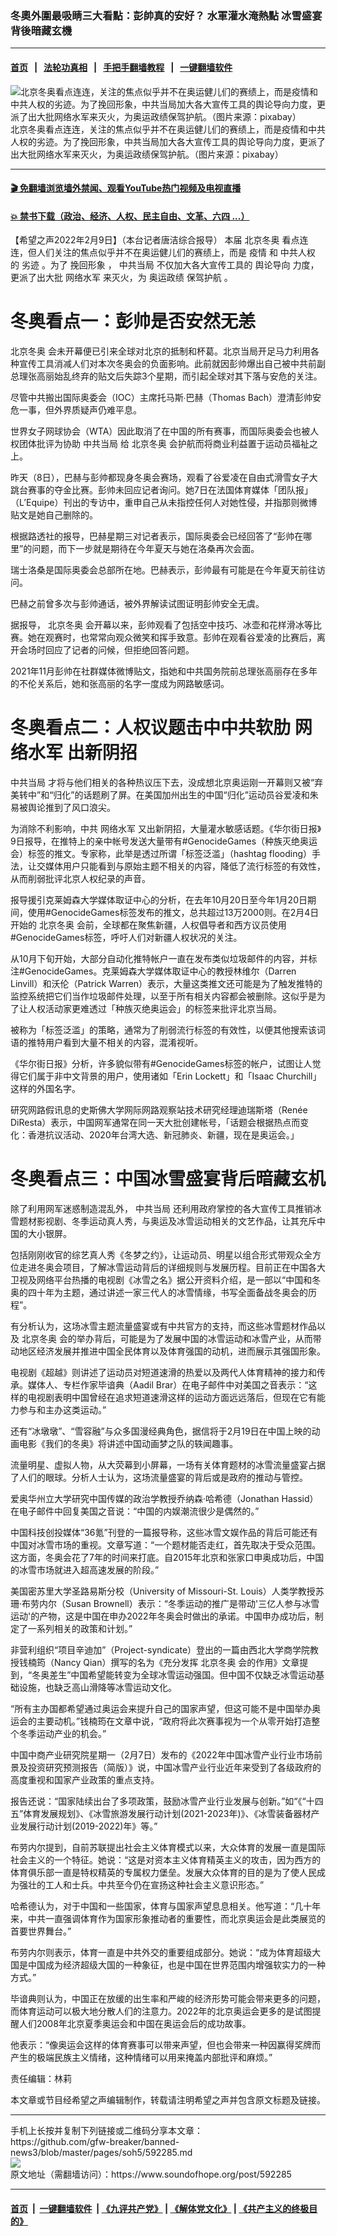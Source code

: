 ### 冬奧外圍最吸睛三大看點：彭帥真的安好？ 水軍灌水淹熱點 冰雪盛宴背後暗藏玄機
------------------------

#### [首页](https://github.com/gfw-breaker/banned-news3/blob/master/README.md) &nbsp;&nbsp;|&nbsp;&nbsp; [法轮功真相](https://github.com/begood0513/basic/blob/master/README.md)  &nbsp;&nbsp;|&nbsp;&nbsp; [手把手翻墙教程](https://github.com/gfw-breaker/guides/wiki)  &nbsp;&nbsp;|&nbsp;&nbsp; [一键翻墙软件](https://github.com/gfw-breaker/nogfw/blob/master/README.md)  



<div><img alt="北京冬奥看点连连，关注的焦点似乎并不在奥运健儿们的赛绩上，而是疫情和中共人权的劣迹。为了挽回形象，中共当局加大各大宣传工具的舆论导向力度，更派了出大批网络水军来灭火，为奥运政绩保驾护航。（图片来源：pixabay）" src="https://img.soundofhope.org/2022-02/turn-on-2923046_1280_fotor-1644450786187.jpg"/>
<br/><figcaption class="caption">
 北京冬奥看点连连，关注的焦点似乎并不在奥运健儿们的赛绩上，而是疫情和中共人权的劣迹。为了挽回形象，中共当局加大各大宣传工具的舆论导向力度，更派了出大批网络水军来灭火，为奥运政绩保驾护航。（图片来源：pixabay）
</figcaption></div><hr/>

#### [ 🎬  免翻墙浏览墙外禁闻、观看YouTube热门视频及电视直播](https://github.com/gfw-breaker/HelloWorld)

#### [ 💥  禁书下载（政治、经济、人权、民主自由、文革、六四 ...）](https://github.com/gfw-breaker/books/blob/master/README.md)

<div><div class="Content__Wrapper sc-1bvya0-0 grZQxZ">
 <p class="meta-top">
  <span class="meta">
   【希望之声2022年2月9日】（本台记者唐洁综合报导）
  </span>
  本届
  <ok href="/term/351889">
   北京冬奥
  </ok>
  看点连连，但人们关注的焦点似乎并不在奥运健儿们的赛绩上，而是
  <ok href="/term/16057">
   疫情
  </ok>
  和
  <ok href="/term/106332">
   中共人权
  </ok>
  的
  <ok href="/term/693199">
   劣迹
  </ok>
  。为了
  <ok href="/term/693202">
   挽回形象
  </ok>
  ，
  <ok href="/term/25929">
   中共当局
  </ok>
  不仅加大各大宣传工具的
  <ok href="/term/693205">
   舆论导向
  </ok>
  力度，更派了出大批
  <ok href="/term/111391">
   网络水军
  </ok>
  来灭火，为
  <ok href="/term/693208">
   奥运政绩
  </ok>
  <ok href="/term/686857">
   保驾护航
  </ok>
  。
 </p>
 <h1>
  <strong>
   冬奥看点一：彭帅是否安然无恙
  </strong>
 </h1>
 <p>
  <ok href="/term/351889">
   北京冬奥
  </ok>
  会未开幕便已引来全球对北京的抵制和杯葛。北京当局开足马力利用各种宣传工具消减人们对本次冬奥会的负面影响。此前就因彭帅爆出自己被中共前副总理张高丽始乱终弃的贴文后失踪3个星期，而引起全球对其下落与安危的关注。
 </p>
 <p>
  尽管中共搬出国际奥委会（IOC）主席托马斯∙巴赫（Thomas Bach）澄清彭帅安危一事，但外界质疑声仍难平息。
 </p>
 <p>
  世界女子网球协会（WTA）因此取消了在中国的所有赛事，而国际奥委会也被人权团体批评为协助
  <ok href="/term/25929">
   中共当局
  </ok>
  给
  <ok href="/term/351889">
   北京冬奥
  </ok>
  会护航而将商业利益置于运动员福祉之上。
 </p>
 <p>
  昨天（8日），巴赫与彭帅都现身冬奥会赛场，观看了谷爱凌在自由式滑雪女子大跳台赛事的夺金比赛。彭帅未回应记者询问。她7日在法国体育媒体「团队报」（L’Equipe）刊出的专访中，重申自己从未指控任何人对她性侵，并指那则微博贴文是她自己删除的。
 </p>
 <p>
  根据路透社的报导，巴赫星期三对记者表示，国际奥委会已经回答了“彭帅在哪里”的问题，而下一步就是期待在今年夏天与她在洛桑再次会面。
 </p>
 <p>
  瑞士洛桑是国际奥委会总部所在地。巴赫表示，彭帅最有可能是在今年夏天前往访问。
 </p>
 <p>
  巴赫之前曾多次与彭帅通话，被外界解读试图证明彭帅安全无虞。
 </p>
 <p>
  据报导，
  <ok href="/term/351889">
   北京冬奥
  </ok>
  会开幕以来，彭帅观看了包括空中技巧、冰壶和花样滑冰等比赛。她在观赛时，也常常向观众微笑和挥手致意。彭帅在观看谷爱凌的比赛后，离开会场时回应了记者的问候，但拒绝回答问题。
 </p>
 <p>
  2021年11月彭帅在社群媒体微博贴文，指她和中共国务院前总理张高丽存在多年的不伦关系后，她和张高丽的名字一度成为网路敏感词。
 </p>
 <h1>
  <strong>
   冬奥看点二：人权议题击中中共软肋
   <ok href="/term/111391">
    网络水军
   </ok>
   出新阴招
  </strong>
 </h1>
 <p>
  <ok href="/term/25929">
   中共当局
  </ok>
  才将与他们相关的各种热议压下去，没成想北京奥运刚一开幕则又被“弃美转中”和“归化”的话题刷了屏。在美国加州出生的中国“归化”运动员谷爱凌和朱易被舆论推到了风口浪尖。
 </p>
 <p>
  为消除不利影响，中共
  <ok href="/term/111391">
   网络水军
  </ok>
  又出新阴招，大量灌水敏感话题。《华尔街日报》9日报导，在推特上的亲中帐号发送大量带有#GenocideGames（种族灭绝奥运会）标签的推文。专家称，此举是透过所谓「标签泛滥」（hashtag flooding）手法，让交媒体用户只能看到与原始主题不相关的内容，降低了流行标签的有效性，从而削弱批评北京人权纪录的声音。
 </p>
 <p>
  报导援引克莱姆森大学媒体取证中心的分析，在去年10月20日至今年1月20日期间，使用#GenocideGames标签发布的推文，总共超过13万2000则。在2月4日开始的
  <ok href="/term/351889">
   北京冬奥
  </ok>
  会前，全球都在聚焦新疆，人权倡导者和西方议员使用#GenocideGames标签，呼吁人们对新疆人权状况的关注。
 </p>
 <p>
  从10月下旬开始，大部分自动化推特帐户一直在发布类似垃圾邮件的内容，并标注#GenocideGames。克莱姆森大学媒体取证中心的教授林维尔（Darren Linvill）和沃伦（Patrick Warren）表示，大量这类推文还可能是为了触发推特的监控系统把它们当作垃圾邮件处理，以至于所有相关内容都会被删除。这似乎是为了让人权活动家更难透过「种族灭绝奥运会」的标签来批评北京当局。
 </p>
 <p>
  被称为「标签泛滥」的策略，通常为了削弱流行标签的有效性，以便其他搜索该词语的推特用户看到大量不相关的内容，混淆视听。
 </p>
 <p>
  《华尔街日报》分析，许多貌似带有#GenocideGames标签的帐户，试图让人觉得它们属于非中文背景的用户，使用诸如「Erin Lockett」和「Isaac Churchill」这样的外国名字。
 </p>
 <p>
  研究网路假讯息的史斯佛大学网际网路观察站技术研究经理迪瑞斯塔（Renée DiResta）表示，中国网军通常在同一天大批创建帐号，「话题会根据热点而变化：香港抗议活动、2020年台湾大选、新冠肺炎、新疆，现在是奥运会。」
 </p>
 <h1>
  冬奥看点三：中国冰雪盛宴背后暗藏玄机
 </h1>
 <p>
  除了利用网军迷惑制造混乱外，
  <ok href="/term/25929">
   中共当局
  </ok>
  还利用政府掌控的各大宣传工具推销冰雪题材影视剧、冬季运动真人秀，与奥运及冰雪运动相关的文艺作品，让其充斥中国的大小银屏。
 </p>
 <p>
  包括刚刚收官的综艺真人秀《冬梦之约》，让运动员、明星以组合形式带观众全方位走进冬奥会项目，了解冰雪运动背后的详细规则与发展历程。目前正在中国各大卫视及网络平台热播的电视剧《冰雪之名》据公开资料介绍，是一部以“中国和冬奥的四十年为主题，通过讲述一家三代人的冰雪情缘，书写全面备战冬奥会的历程”。
 </p>
 <p>
  有分析认为，这场冰雪主题流量盛宴或有中共官方的支持，而这些冰雪题材作品以及
  <ok href="/term/351889">
   北京冬奥
  </ok>
  会的举办背后，可能是为了发展中国的冰雪运动和冰雪产业，从而带动地区经济发展并推进中国全民体育以及体育强国的动机，进而展示其强国形象。
 </p>
 <p>
  电视剧《超越》则讲述了运动员对短道速滑的热爱以及两代人体育精神的接力和传承。媒体人、专栏作家毕谙典（Aadil Brar）在电子邮件中对美国之音表示：“这样的电视剧表明中国曾经在追求短道速滑这样的运动方面远远落后，但现在它有能力参与和主办这类运动。”
 </p>
 <p>
  还有“冰墩墩”、“雪容融”与众多国漫经典角色，据信将于2月19日在中国上映的动画电影《我们的冬奥》将讲述中国动画梦之队的轶闻趣事。
 </p>
 <p>
  流量明星、虚拟人物，从大荧幕到小屏幕，一场有关体育题材的冰雪流量盛宴占据了人们的眼球。分析人士认为，这场流量盛宴的背后或是政府的推动与管控。
 </p>
 <p>
  爱奥华州立大学研究中国传媒的政治学教授乔纳森·哈希德（Jonathan Hassid）在电子邮件中回复美国之音说：“中国的内娱潮流很少是偶然的。”
 </p>
 <p>
  中国科技创投媒体“36氪”刊登的一篇报导称，这些冰雪文娱作品的背后可能还有中国对冰雪市场的重视。文章写道：“一个题材能否走红，首先取决于受众范围。这方面，冬奥会花了7年的时间来打底。自2015年北京和张家口申奥成功后，中国的冰雪市场就进入超高速发展的阶段。”
 </p>
 <p>
  美国密苏里大学圣路易斯分校（University of Missouri-St. Louis）人类学教授苏珊·布劳内尔（Susan Brownell）表示：“冬季运动的推广是带动'三亿人参与冰雪运动'的产物，这是中国在申办2022年冬奥会时做出的承诺。中国申办成功后，制定了一系列相关的政策和计划。”
 </p>
 <p>
  非营利组织“项目辛迪加”（Project-syndicate）登出的一篇由西北大学商学院教授钱楠筠（Nancy Qian）撰写的名为《充分发挥
  <ok href="/term/351889">
   北京冬奥
  </ok>
  会的作用》文章提到，“冬奥差生”中国希望能转变为全球冰雪运动强国。但中国不仅缺乏冰雪运动基础设施，也缺乏高山滑降等冰雪运动文化。
 </p>
 <p>
  “所有主办国都希望通过奥运会来提升自己的国家声望，但这可能不是中国举办奥运会的主要动机。”钱楠筠在文章中说，“政府将此次赛事视为一个从零开始打造整个冬季运动产业的机会。”
 </p>
 <p>
  中国中商产业研究院星期一（2月7日）发布的《2022年中国冰雪产业行业市场前景及投资研究预测报告（简版）》说，中国冰雪产业行业近年来受到了各级政府的高度重视和国家产业政策的重点支持。
 </p>
 <p>
  报告还说：“国家陆续出台了多项政策，鼓励冰雪产业行业发展与创新。”如“《“十四五”体育发展规划》、《冰雪旅游发展行动计划(2021-2023年)》、《冰雪装备器材产业发展行动计划(2019-2022)年》等。”
 </p>
 <p>
  布劳内尔提到，自前苏联提出社会主义体育模式以来，大众体育的发展一直是国际社会主义的一个特征。她说：“这是对资本主义体育精英主义的攻击，因为西方的体育俱乐部一直是特权精英的专属权力堡垒。发展大众体育的目的是为了使人民成为强壮的工人和士兵。中共至今仍在宣扬这种社会主义意识形态。”
 </p>
 <p>
  哈希德认为，对于中国和一些国家，体育与国家声望息息相关。他写道：“几十年来，中共一直强调体育作为国家形象推动者的重要性，而北京奥运会是此类展览的首要世界舞台。”
 </p>
 <p>
  布劳内尔则表示，体育一直是中共外交的重要组成部分。她说：“成为体育超级大国是中国成为经济超级大国的一种象征，也是中国在世界范围内增强软实力的一种方式。”
 </p>
 <p>
  毕谙典则认为，中国正在放缓的出生率和严峻的经济形势可能会带来更多的问题，而体育运动可以极大地分散人们的注意力。2022年的北京奥运会更多的是试图提醒人们2008年北京夏季奥运会和中国在奥运会后的成功故事。
 </p>
 <p>
  他表示：“像奥运会这样的体育赛事可以带来声望，但也会带来一种因赢得奖牌而产生的极端民族主义情绪，这种情绪可以用来掩盖内部批评和麻烦。”
 </p>
 <p class="meta-btm">
  责任编辑：林莉
 </p>
 <p class="meta-btm">
  本文章或节目经希望之声编辑制作，转载请注明希望之声并包含原文标题及链接。
 </p>
</div>
</div>
<hr/>
手机上长按并复制下列链接或二维码分享本文章：<br/>
https://github.com/gfw-breaker/banned-news3/blob/master/pages/soh5/592285.md <br/>
<a href='https://github.com/gfw-breaker/banned-news3/blob/master/pages/soh5/592285.md'><img src='https://github.com/gfw-breaker/banned-news3/blob/master/pages/soh5/592285.md.png'/></a> <br/>
原文地址（需翻墙访问）：https://www.soundofhope.org/post/592285


------------------------
#### [首页](https://github.com/gfw-breaker/banned-news3/blob/master/README.md) &nbsp;|&nbsp; [一键翻墙软件](https://github.com/gfw-breaker/nogfw/blob/master/README.md) &nbsp;| [《九评共产党》](https://github.com/gfw-breaker/9ping.md/blob/master/README.md#九评之一评共产党是什么) | [《解体党文化》](https://github.com/gfw-breaker/jtdwh.md/blob/master/README.md) | [《共产主义的终极目的》](https://github.com/gfw-breaker/gczydzjmd.md/blob/master/README.md)


<img src='http://gfw-breaker.win/banned-news3/pages/soh5/592285.md' width='0px' height='0px'/>